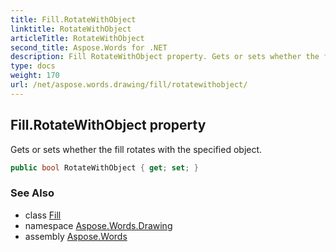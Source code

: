 ```yaml
---
title: Fill.RotateWithObject
linktitle: RotateWithObject
articleTitle: RotateWithObject
second_title: Aspose.Words for .NET
description: Fill RotateWithObject property. Gets or sets whether the fill rotates with the specified object in C#.
type: docs
weight: 170
url: /net/aspose.words.drawing/fill/rotatewithobject/
---
```

## Fill.RotateWithObject property

Gets or sets whether the fill rotates with the specified object.

```csharp
public bool RotateWithObject { get; set; }
```

### See Also

* class [Fill](../)
* namespace [Aspose.Words.Drawing](../../fill/)
* assembly [Aspose.Words](../../../)
